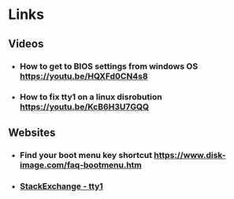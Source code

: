 # Links

## Videos

- ### How to get to BIOS settings from windows OS <https://youtu.be/HQXFd0CN4s8>

- ### How to fix tty1 on a linux disrobution <https://youtu.be/KcB6H3U7GQQ>

## Websites

- ### Find your boot menu key shortcut <https://www.disk-image.com/faq-bootmenu.htm>

- ### [StackExchange - tty1](https://superuser.com/questions/65185/when-i-start-ubuntu-it-enters-tty1-6-instead-of-my-desktop-how-do-i-get-to-de)